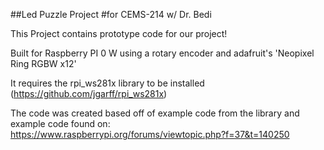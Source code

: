 ##Led Puzzle Project 
#for CEMS-214 w/ Dr. Bedi

This Project contains prototype code for our project!

Built for Raspberry PI 0 W using a rotary encoder and 
adafruit's 'Neopixel Ring RGBW x12'

It requires the rpi_ws281x library to be installed 
(https://github.com/jgarff/rpi_ws281x)

The code was created based off of example code from the 
library and example code found on: https://www.raspberrypi.org/forums/viewtopic.php?f=37&t=140250
 
